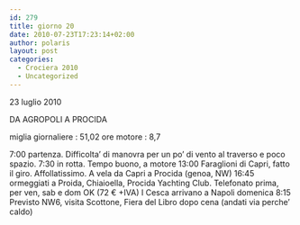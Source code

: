 ```yaml
---
id: 279
title: giorno 20
date: 2010-07-23T17:23:14+02:00
author: polaris
layout: post
categories:
  - Crociera 2010
  - Uncategorized
---
```

23 luglio 2010

DA AGROPOLI A PROCIDA


miglia giornaliere : 51,02
ore motore : 8,7

7:00 partenza. Difficolta’ di manovra per un po’ di vento al traverso e poco spazio.
7:30 in rotta. Tempo buono, a motore
13:00 Faraglioni di Capri, fatto il giro. Affollatissimo. A vela da Capri a Procida (genoa, NW)
16:45 ormeggiati a Proida, Chiaioella, Procida Yachting Club. Telefonato prima, per ven, sab e dom OK (72 € +IVA)
I Cesca arrivano a Napoli domenica 8:15
Previsto NW6, visita Scottone, Fiera del Libro dopo cena (andati via perche’ caldo)
